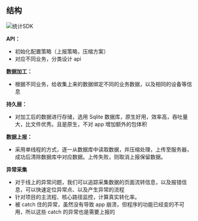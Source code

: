 



## 结构



![统计SDK](https://raw.githubusercontent.com/xiaomanwong/static_file/master/images/%E7%BB%9F%E8%AE%A1SDK.jpg)

**API：**

* 初始化配置策略（上报策略，压缩方案）
* 对应不同业务，分类设计 api

**数据加工：**

* 根据不同业务，给收集上来的数据绑定不同的业务数据，以及相同的设备等信息

**持久层：**

* 对加工后的数据进行存储，选用 Sqlite 数据库，原生好用，效率高，吞吐量大，比文件优秀。且是原生，不对 app 增加额外的包体积

**数据上报：**

* 采用单线程的方式，逐一从数据库中读取数据，并压缩处理，上传至服务器，成功后清除数据库中对应数据。上传失败，则取消上报保留数据。

**异常采集**

* 对于线上的异常问题，我们可以追踪采集数据的页面流转信息，以及报错信息，可以快速定位异常点、以及产生异常的流程
* 针对项目的主流程、核心路径监控，计算真实转化率。
* 被 catch 住的异常，虽然没有导致 app 崩溃，但程序的功能已经变的不可用，所以这些 catch 的异常也是需要上报的

